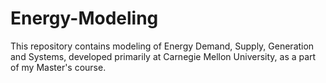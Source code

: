 # Energy-Modeling
This repository contains modeling of Energy Demand, Supply, Generation and Systems, developed primarily at Carnegie Mellon University, as a part of my Master's course.
